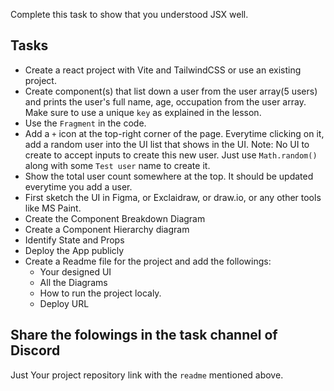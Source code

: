 Complete this task to show that you understood JSX well.

## Tasks

- Create a react project with Vite and TailwindCSS or use an existing project.
- Create component(s) that list down a user from the user array(5 users) and prints the user's full name, age, occupation from the user array. Make sure to use a unique `key` as explained in the lesson.
- Use the `Fragment` in the code.
- Add a `+` icon at the top-right corner of the page. Everytime clicking on it, add a random user into the UI list that shows in the UI. Note: No UI to create to accept inputs to create this new user. Just use `Math.random()` along with some `Test user` name to create it.
- Show the total user count somewhere at the top. It should be updated everytime you add a user.
- First sketch the UI in Figma, or Exclaidraw, or draw.io, or any other tools like MS Paint.
- Create the Component Breakdown Diagram
- Create a Component Hierarchy diagram
- Identify State and Props
- Deploy the App publicly
- Create a Readme file for the project and add the followings:
  - Your designed UI
  - All the Diagrams
  - How to run the project localy.
  - Deploy URL

## Share the folowings in the task channel of Discord

Just Your project repository link with the `readme` mentioned above.
